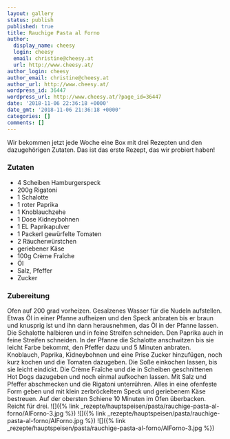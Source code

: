 ```yaml
---
layout: gallery
status: publish
published: true
title: Rauchige Pasta al Forno
author:
  display_name: cheesy
  login: cheesy
  email: christine@cheesy.at
  url: http://www.cheesy.at/
author_login: cheesy
author_email: christine@cheesy.at
author_url: http://www.cheesy.at/
wordpress_id: 36447
wordpress_url: http://www.cheesy.at/?page_id=36447
date: '2018-11-06 22:36:18 +0000'
date_gmt: '2018-11-06 21:36:18 +0000'
categories: []
comments: []
---
```

Wir bekommen jetzt jede Woche eine Box mit drei Rezepten und den dazugehörigen Zutaten. Das ist das erste Rezept, das wir probiert haben!
### Zutaten
* 4 Scheiben Hamburgerspeck
* 200g Rigatoni
* 1 Schalotte
* 1 roter Paprika
* 1 Knoblauchzehe
* 1 Dose Kidneybohnen
* 1 EL Paprikapulver
* 1 Packerl gewürfelte Tomaten
* 2 Räucherwürstchen
* geriebener Käse
* 100g Crème Fraîche
* Öl
* Salz, Pfeffer
* Zucker
### Zubereitung
Ofen auf 200 grad vorheizen. Gesalzenes Wasser für die Nudeln aufstellen. Etwas Öl in einer Pfanne aufheizen und den Speck anbraten bis er braun und knusprig ist und ihn dann herausnehmen, das Öl in der Pfanne lassen.
Die Schalotte halbieren und in feine Streifen schneiden. Den Paprika auch in feine Streifen schneiden. In der Pfanne die Schalotte anschwitzen bis sie leicht Farbe bekommt, den Pfeffer dazu und 5 Minuten anbraten. Knoblauch, Paprika, Kidneybohnen und eine Prise Zucker hinzufügen, noch kurz kochen und die Tomaten dazugeben.
Die Soße einkochen lassen, bis sie leicht eindickt. Die Crème Fraîche und die in Scheiben geschnittenen Hot Dogs dazugeben und noch einmal aufkochen lassen. Mit Salz und Pfeffer abschmecken und die Rigatoni unterrühren.
Alles in eine ofenfeste Form geben und mit klein zerbröckeltem Speck und geriebenem Käse bestreuen.
Auf der obersten Schiene 10 Minuten im Ofen überbacken.
Reicht für drei.
![]({% link _rezepte/hauptspeisen/pasta/rauchige-pasta-al-forno/AlForno-3.jpg %})
![]({% link _rezepte/hauptspeisen/pasta/rauchige-pasta-al-forno/AlForno.jpg %})
![]({% link _rezepte/hauptspeisen/pasta/rauchige-pasta-al-forno/AlForno-3.jpg %})
